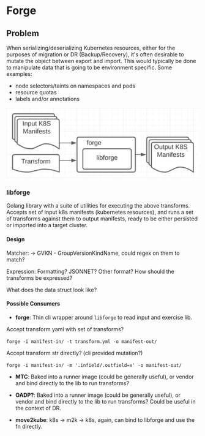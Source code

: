 # Forge

## Problem

When serializing/deserializing Kubernetes resources, either for the purposes of
migration or DR (Backup/Recovery), it's often desirable to mutate the object
between export and import. This would typically be done to manipulate data
that is going to be environment specific. Some examples:

* node selectors/taints on namespaces and pods
* resource quotas
* labels and/or annotations

![Forge Diagram](./img/ForgeDiagram.png)

### libforge

Golang library with a suite of utilities for executing the above transforms.
Accepts set of input k8s manifests (kubernetes resources), and runs a set of
transforms against them to output manifests, ready to be either persisted
or imported into a target cluster.

#### Design <TODO>

Matcher:
-> GVKN - GroupVersionKindName, could regex on them to match?

Expression: Formatting? JSONNET? Other format? How should the transforms be expressed?

What does the data struct look like?

#### Possible Consumers

* **forge**: Thin cli wrapper around `libforge` to read input and exercise lib.

Accept transform yaml with set of transforms?

`forge -i manifest-in/ -t transform.yml -o manifest-out/`

Accept transform str directly? (cli provided mutation?)

`forge -i manifest-in/ -m '.infield/.outfield=x' -o manifest-out/`

* **MTC**: Baked into a runner image (could be generally useful), or vendor and
bind directly to the lib to run transforms?

* **OADP?**: Baked into a runner image (could be generally useful), or vendor and
bind directly to the lib to run transforms? Could be useful in the context of
DR.

* **move2kube**: k8s -> m2k -> k8s, again, can bind to libforge and use the fn
directly.
